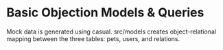 # Basic Objection Models & Queries
Mock data is generated using casual. src/models creates object-relational mapping between the three tables: pets, users, and relations.
